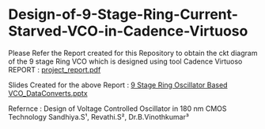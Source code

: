# Design-of-9-Stage-Ring-Current-Starved-VCO-in-Cadence-Virtuoso


Please Refer the Report created for this Repository to obtain the ckt diagram of the 9 stage Ring VCO which is designed using tool Cadence Virtuoso 
REPORT : [project_report.pdf](https://github.com/Tanishqgithub/Design-of-9-Stage-Ring-Current-Starved-VCO-in-Cadence-Virtuoso/files/13887406/project_report.pdf)


Slides Created for the above Report : [9 Stage Ring Oscillator Based VCO_DataConverts.pptx](https://github.com/Tanishqgithub/Design-of-9-Stage-Ring-Current-Starved-VCO-in-Cadence-Virtuoso/files/13887413/9.Stage.Ring.Oscillator.Based.VCO_DataConverts.pptx)



Refernce : Design of Voltage Controlled Oscillator in 180 nm CMOS Technology
                     Sandhiya.S¹, Revathi.S², Dr.B.Vinothkumar³
